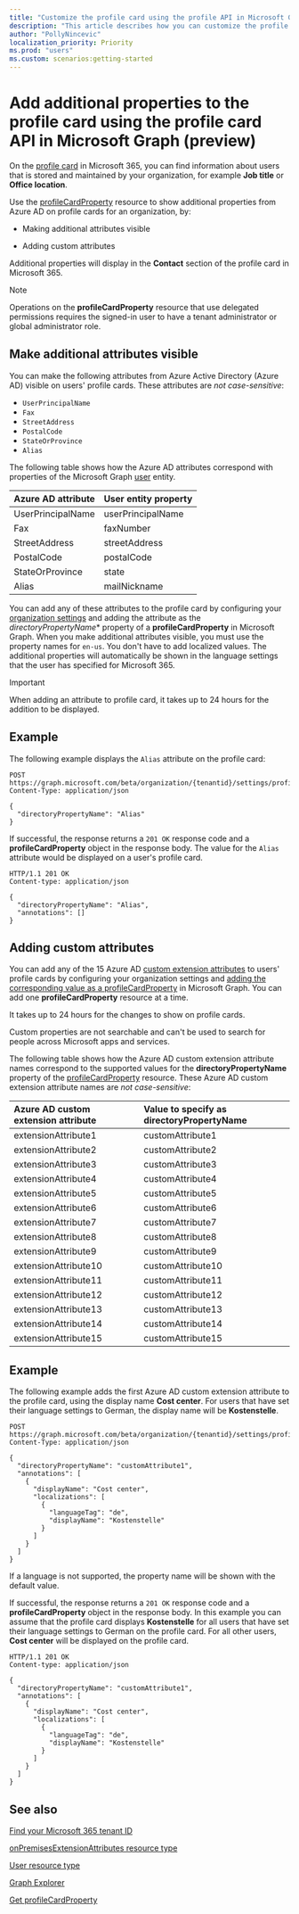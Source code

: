 ```yaml
---
title: "Customize the profile card using the profile API in Microsoft Graph (preview)"
description: "This article describes how you can customize the profile card by making additional attributes visible, or adding custom attributes."
author: "PollyNincevic"
localization_priority: Priority
ms.prod: "users"
ms.custom: scenarios:getting-started
---
```


# Add additional properties to the profile card using the profile card API in Microsoft Graph (preview)

On the [profile card](https://support.office.com/article/profile-cards-in-office-365-e80f931f-5fc4-4a59-ba6e-c1e35a85b501) in Microsoft 365, you can find information about users that is stored and maintained by your organization, for example **Job title** or **Office location**.

Use the [profileCardProperty](/graph/api/resources/profilecardproperty?view=graph-rest-beta) resource to show additional properties from Azure AD on profile cards for an organization, by:

- Making additional attributes visible

- Adding custom attributes

Additional properties will display in the **Contact** section of the profile card in Microsoft 365.

> [!NOTE]
>Operations on the **profileCardProperty** resource that use delegated permissions requires the signed-in user to have a tenant administrator or global administrator role.

## Make additional attributes visible

You can make the following attributes from Azure Active Directory (Azure AD) visible on users' profile cards. These attributes are *not case-sensitive*:

- `UserPrincipalName`
- `Fax`
- `StreetAddress`
- `PostalCode`
- `StateOrProvince`
- `Alias`

The following table shows how the Azure AD attributes correspond with properties of the Microsoft Graph [user](/graph/api/resources/user?view=graph-rest-beta) entity.

|Azure AD attribute |User entity property|
|:---------------|:----------|
|UserPrincipalName|userPrincipalName |
|Fax|faxNumber|
|StreetAddress|streetAddress|
|PostalCode|postalCode|
|StateOrProvince|state
|Alias|mailNickname

You can add any of these attributes to the profile card by configuring your [organization settings](/graph/api/resources/organizationsettings?view=graph-rest-beta) and adding the attribute as the *directoryPropertyName** property of a **profileCardProperty** in Microsoft Graph. When you make additional attributes visible, you must use the property names for `en-us`. You don't have to add localized values. The additional properties will automatically be shown in the language settings that the user has specified for Microsoft 365.

> [!IMPORTANT]
> When adding an attribute to profile card, it takes up to 24 hours for the addition to be displayed.

## Example

The following example displays the `Alias` attribute on the profile card:

```http
POST https://graph.microsoft.com/beta/organization/{tenantid}/settings/profileCardProperties
Content-Type: application/json

{
  "directoryPropertyName": "Alias"
}
```

If successful, the response returns a `201 OK` response code and a **profileCardProperty** object in the response body. The value for the `Alias` attribute  would be displayed on a user's profile card.  

```http
HTTP/1.1 201 OK
Content-type: application/json

{
  "directoryPropertyName": "Alias",
  "annotations": []
}
```

## Adding custom attributes

You can add any of the 15 Azure AD [custom extension attributes](/graph/api/resources/onpremisesextensionattributes?view=graph-rest-beta) to users' profile cards by configuring your organization settings and [adding the corresponding value as a profileCardProperty](/graph/api/organizationsettings-post-profilecardproperties?view=graph-rest-beta) in Microsoft Graph. You can add one **profileCardProperty** resource at a time.

It takes up to 24 hours for the changes to show on profile cards.

Custom properties are not searchable and can't be used to search for people across Microsoft apps and services.

The following table shows how the Azure AD custom extension attribute names correspond to the supported values for the **directoryPropertyName** property of the [profileCardProperty](/graph/api/resources/profilecardproperty?view=graph-rest-beta) resource. These Azure AD custom extension attribute names are *not case-sensitive*:

|Azure AD custom extension attribute | Value to specify as directoryPropertyName |
|:--------------------|:-----------------|
| extensionAttribute1 | customAttribute1 |
| extensionAttribute2 | customAttribute2 |
| extensionAttribute3 | customAttribute3 |
| extensionAttribute4 | customAttribute4 |
| extensionAttribute5 | customAttribute5 |
| extensionAttribute6 | customAttribute6 |
| extensionAttribute7 | customAttribute7 |
| extensionAttribute8 | customAttribute8 |
| extensionAttribute9 | customAttribute9 |
| extensionAttribute10 | customAttribute10 |
| extensionAttribute11 | customAttribute11 |
| extensionAttribute12 | customAttribute12 |
| extensionAttribute13 | customAttribute13 |
| extensionAttribute14 | customAttribute14 |
| extensionAttribute15 | customAttribute15 |

## Example

The following example adds the first Azure AD custom extension attribute to the profile card, using the display name **Cost center**. For users that have set their language settings to German, the display name will be **Kostenstelle**.

```http
POST https://graph.microsoft.com/beta/organization/{tenantid}/settings/profileCardProperties
Content-Type: application/json

{
  "directoryPropertyName": "customAttribute1",
  "annotations": [
    {
      "displayName": "Cost center",
      "localizations": [
        {
          "languageTag": "de",
          "displayName": "Kostenstelle"
        }
      ]
    }
  ]
}
```

If a language is not supported, the property name will be shown with the default value.  

If successful, the response returns a `201 OK` response code and a **profileCardProperty** object in the response body. In this example you can assume that the profile card displays **Kostenstelle** for all users that have set their language settings to German on the profile card. For all other users, **Cost center** will be displayed on the profile card.

```http
HTTP/1.1 201 OK
Content-type: application/json

{
  "directoryPropertyName": "customAttribute1",
  "annotations": [
    {
      "displayName": "Cost center",
      "localizations": [
        {
          "languageTag": "de",
          "displayName": "Kostenstelle"
        }
      ]
    }
  ]
}
```

## See also

[Find your Microsoft 365 tenant ID](https://docs.microsoft.com/onedrive/find-your-office-365-tenant-id)

[onPremisesExtensionAttributes resource type](/graph/api/resources/onpremisesextensionattributes?view=graph-rest-beta)

[User resource type](/graph/api/resources/user?view=graph-rest-beta)

[Graph Explorer](https://developer.microsoft.com/graph/graph-explorer)

[Get profileCardProperty](/graph/api/profilecardproperty-get?view=graph-rest-beta)
